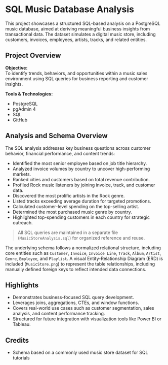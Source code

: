 
# SQL Music Database Analysis

This project showcases a structured SQL-based analysis on a PostgreSQL music database, aimed at deriving meaningful business insights from transactional data. The dataset simulates a digital music store, including customers, invoices, employees, artists, tracks, and related entities.

## Project Overview

**Objective:**  
To identify trends, behaviors, and opportunities within a music sales environment using SQL queries for business reporting and customer insights.

**Tools & Technologies:**  
- PostgreSQL
- pgAdmin 4
- SQL
- GitHub

## Analysis and Schema Overview

The SQL analysis addresses key business questions across customer behavior, financial performance, and content trends:

- Identified the most senior employee based on job title hierarchy.
- Analyzed invoice volumes by country to uncover high-performing markets.
- Ranked cities and customers based on total revenue contribution.
- Profiled Rock music listeners by joining invoice, track, and customer data.
- Discovered the most prolific artists in the Rock genre.
- Listed tracks exceeding average duration for targeted promotions.
- Calculated customer-level spending on the top-selling artist.
- Determined the most purchased music genre by country.
- Highlighted top-spending customers in each country for strategic outreach.

> All SQL queries are maintained in a separate file (`MusicStoreAnalysis.sql`) for organized reference and reuse.

The underlying schema follows a normalized relational structure, including core entities such as `Customer`, `Invoice`, `Invoice Line`, `Track`, `Album`, `Artist`, `Genre`, `Employee`, and `Playlist`. A visual Entity-Relationship Diagram (ERD) is included (`MusicStore.png`) to represent the table relationships, including manually defined foreign keys to reflect intended data connections.

## Highlights

- Demonstrates business-focused SQL query development.
- Leverages joins, aggregations, CTEs, and window functions.
- Covers real-world use cases such as customer segmentation, sales analysis, and content performance tracking.
- Structured for future integration with visualization tools like Power BI or Tableau.

## Credits
- Schema based on a commonly used music store dataset for SQL tutorials
